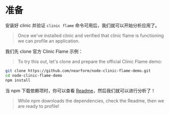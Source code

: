 # 准备

安装好 clinic 并验证 `clinic flame` 命令可用后，我们就可以开始分析应用了。
> Once we've installed clinic and verified that clinic flame is functioning we can profile an application.

我们先 clone 官方 Clinic Flame 示例：
> To try this out, let's clone and prepare the official Clinic Flame demo:

```bash
git clone https://github.com/nearform/node-clinic-flame-demo.git
cd node-clinic-flame-demo
npm install
```

当 npm 下载依赖项时，你可以查看 [Readme](https://github.com/nearform/node-clinic-flame-demo)，然后我们就可以进行分析了！
> While npm downloads the dependencies, check the Readme, then we are ready to profile!
